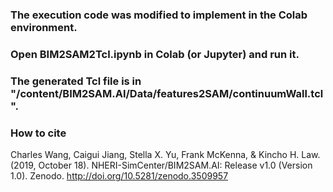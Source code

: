 
### The execution code was modified to implement in the Colab environment.

### Open BIM2SAM2Tcl.ipynb in Colab (or Jupyter) and run it. 

### The generated Tcl file is in "/content/BIM2SAM.AI/Data/features2SAM/continuumWall.tcl".

### How to cite
Charles Wang, Caigui Jiang, Stella X. Yu, Frank McKenna, & Kincho H. Law. (2019, October 18). NHERI-SimCenter/BIM2SAM.AI: Release v1.0 (Version 1.0). Zenodo. http://doi.org/10.5281/zenodo.3509957


